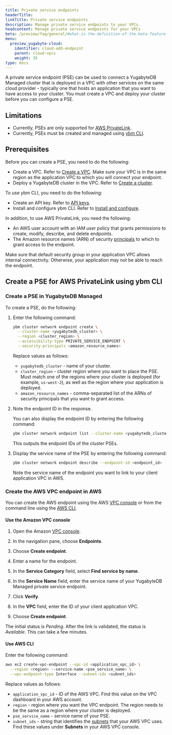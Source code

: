 ```yaml
---
title: Private service endpoints
headerTitle:
linkTitle: Private service endpoints
description: Manage private service endpoints to your VPCs.
headcontent: Manage private service endpoints for your VPCs
beta: /preview/faq/general/#what-is-the-definition-of-the-beta-feature-tag
menu:
  preview_yugabyte-cloud:
    identifier: cloud-add-endpoint
    parent: cloud-vpcs
    weight: 35
type: docs
---
```


A private service endpoint (PSE) can be used to connect a YugabyteDB Managed cluster that is deployed in a VPC with other services on the same cloud provider - typically one that hosts an application that you want to have access to your cluster. You must create a VPC and deploy your cluster before you can configure a PSE.

## Limitations

- Currently, PSEs are only supported for [AWS PrivateLink](https://docs.aws.amazon.com/vpc/latest/privatelink/what-is-privatelink.html).
- Currently, PSEs must be created and managed using [ybm CLI](../../../managed-automation/managed-cli/).

## Prerequisites

Before you can create a PSE, you need to do the following:

- Create a VPC. Refer to [Create a VPC](../cloud-add-vpc/#create-a-vpc). Make sure your VPC is in the same region as the application VPC to which you will connect your endpoint.
- Deploy a YugabyteDB cluster in the VPC. Refer to [Create a cluster](../../create-clusters/).

To use ybm CLI, you need to do the following:

- Create an API key. Refer to [API keys](../../../managed-automation/managed-apikeys/).
- Install and configure ybm CLI. Refer to [Install and configure](../../../managed-automation/managed-cli/managed-cli-overview/).

In addition, to use AWS PrivateLink, you need the following:

- An AWS user account with an IAM user policy that grants permissions to create, modify, describe, and delete endpoints.
- The Amazon resource names (ARN) of security [principals](https://docs.aws.amazon.com/vpc/latest/privatelink/configure-endpoint-service.html#add-remove-permissions) to which to grant access to the endpoint.

Make sure that default security group in your application VPC allows internal connectivity. Otherwise, your application may not be able to reach the endpoint.

## Create a PSE for AWS PrivateLink using ybm CLI

### Create a PSE in YugabyteDB Managed

To create a PSE, do the following:

1. Enter the following command:

    ```sh
    ybm cluster network endpoint create \
      --cluster-name <yugabytedb_cluster> \
      --region <cluster_region> \
      --accessibility-type PRIVATE_SERVICE_ENDPOINT \
      --security-principals <amazon_resource_names>
    ```

    Replace values as follows:

    - `yugabytedb_cluster` - name of your cluster.
    - `cluster_region` - cluster region where you want to place the PSE. Must match one of the regions where your cluster is deployed (for example, `us-west-2`), as well as the region where your application is deployed.
    - `amazon_resource_names` - comma-separated list of the ARNs of security principals that you want to grant access.

1. Note the endpoint ID in the response.

    You can also display the endpoint ID by entering the following command:

    ```sh
    ybm cluster network endpoint list --cluster-name <yugabytedb_cluster>
    ```

    This outputs the endpoint IDs of the cluster PSEs.

1. Display the service name of the PSE by entering the following command:

    ```sh
    ybm cluster network endpoint describe --endpoint-id <endpoint_id>
    ```

    Note the service name of the endpoint you want to link to your client application VPC in AWS.

### Create the AWS VPC endpoint in AWS

You can create the AWS endpoint using the AWS [VPC console](https://console.aws.amazon.com/vpc/) or from the command line using the [AWS CLI](https://docs.aws.amazon.com/cli/).

#### Use the Amazon VPC console

1. Open the Amazon [VPC console](https://console.aws.amazon.com/vpc/).

1. In the navigation pane, choose **Endpoints**.

1. Choose **Create endpoint**.

1. Enter a name for the endpoint.

1. In the **Service Category** field, select **Find service by name**.

1. In the **Service Name** field, enter the service name of your YugabyteDB Managed private service endpoint.

1. Click **Verify**.

1. In the **VPC** field, enter the ID of your client application VPC.

1. Choose **Create endpoint**.

The initial status is _Pending_. After the link is validated, the status is _Available_. This can take a few minutes.

#### Use AWS CLI

Enter the following command:

```sh
aws ec2 create-vpc-endpoint --vpc-id <application_vpc_id> \
  --region <region> --service-name <pse_service_name> \
  --vpc-endpoint-type Interface --subnet-ids <subnet_ids>
```

Replace values as follows:

- `application_vpc_id` - ID of the AWS VPC. Find this value on the VPC dashboard in your AWS account.
- `region` - region where you want the VPC endpoint. The region needs to be the same as a region where your cluster is deployed.
- `pse_service_name` - service name of your PSE.
- `subnet_ids` - string that identifies the [subnets](https://docs.aws.amazon.com/vpc/latest/userguide/modify-subnets.html) that your AWS VPC uses. Find these values under **Subnets** in your AWS VPC console.
